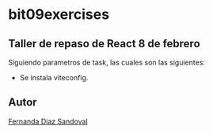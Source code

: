 # bit09exercises


## Taller de repaso de React 8 de febrero

Siguiendo parametros de task, las cuales son las siguientes: 

* Se instala viteconfig. 
## Autor
[Fernanda Diaz Sandoval](https://www.linkedin.com/in/lufe-diaz-s/)

